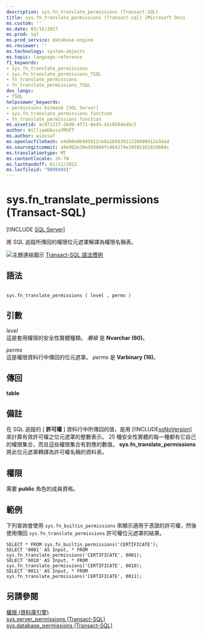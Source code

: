 ```yaml
---
description: sys.fn_translate_permissions (Transact-SQL)
title: sys.fn_translate_permissions (Transact-sql) |Microsoft Docs
ms.custom: ''
ms.date: 03/15/2017
ms.prod: sql
ms.prod_service: database-engine
ms.reviewer: ''
ms.technology: system-objects
ms.topic: language-reference
f1_keywords:
- sys.fn_translate_permissions
- sys.fn_translate_permissions_TSQL
- fn_translate_permissions
- fn_translate_permissions_TSQL
dev_langs:
- TSQL
helpviewer_keywords:
- permissions bitmask [SQL Server]
- sys.fn_translate_permissions function
- fn_translate_permissions function
ms.assetid: ac97121f-2bd0-4f71-8e45-42c8584edbc5
author: WilliamDAssafMSFT
ms.author: wiassaf
ms.openlocfilehash: e4d00e0b945012cb8a1b583921328009d12a34ad
ms.sourcegitcommit: a9e982e30e458866fcd64374e3458516182d604c
ms.translationtype: MT
ms.contentlocale: zh-TW
ms.lasthandoff: 01/11/2021
ms.locfileid: "98094931"
---
```

# <a name="sysfn_translate_permissions-transact-sql"></a>sys.fn_translate_permissions (Transact-SQL)
[!INCLUDE [SQL Server](../../includes/applies-to-version/sqlserver.md)]

  將 SQL 追蹤所傳回的權限位元遮罩解譯為權限名稱表。  
  
 ![主題連結圖示](../../database-engine/configure-windows/media/topic-link.gif "主題連結圖示") [Transact-SQL 語法慣例](../../t-sql/language-elements/transact-sql-syntax-conventions-transact-sql.md)  
  
## <a name="syntax"></a>語法  
  
```  
  
sys.fn_translate_permissions ( level , perms )  
```  
  
## <a name="arguments"></a>引數  
 *level*  
 這是套用權限的安全性實體種類。 *層級* 是 **Nvarchar (60)**。  
  
 *perms*  
 這是權限資料行中傳回的位元遮罩。 *perms* 是 **Varbinary (16)**。  
  
## <a name="returns"></a>傳回  
 **table**  
  
## <a name="remarks"></a>備註  
 在 SQL 追蹤的 [ **許可權** ] 資料行中所傳回的值，是用 [!INCLUDE[ssNoVersion](../../includes/ssnoversion-md.md)] 來計算有效許可權之位元遮罩的整數表示。 25 種安全性實體的每一種都有它自己的權限集合，而且這些權限集合有對應的數值。 **sys.fn_translate_permissions** 將此位元遮罩轉譯為許可權名稱的資料表。  
  
## <a name="permissions"></a>權限  
 需要 **public** 角色的成員資格。  
  
## <a name="example"></a>範例  
 下列查詢會使用 `sys.fn_builtin_permissions` 來顯示適用于憑證的許可權，然後使用傳回 `sys.fn_translate_permissions` 許可權位元遮罩的結果。  
  
```  
SELECT * FROM sys.fn_builtin_permissions('CERTIFICATE');  
SELECT '0001' AS Input, * FROM sys.fn_translate_permissions('CERTIFICATE', 0001);  
SELECT '0010' AS Input, * FROM sys.fn_translate_permissions('CERTIFICATE', 0010);  
SELECT '0011' AS Input, * FROM sys.fn_translate_permissions('CERTIFICATE', 0011);  
```  
  
## <a name="see-also"></a>另請參閱  
 [權限 &#40;資料庫引擎&#41;](../../relational-databases/security/permissions-database-engine.md)   
 [sys.server_permissions &#40;Transact-SQL&#41;](../../relational-databases/system-catalog-views/sys-server-permissions-transact-sql.md)   
 [sys.database_permissions &#40;Transact-SQL&#41;](../../relational-databases/system-catalog-views/sys-database-permissions-transact-sql.md)  
  
  

